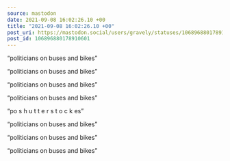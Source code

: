 ```yaml
---
source: mastodon
date: 2021-09-08 16:02:26.10 +00
title: "2021-09-08 16:02:26.10 +00"
post_uri: https://mastodon.social/users/gravely/statuses/106896880178910601
post_id: 106896880178910601
---
```

“politicians on buses and bikes”

“politicians on buses and bikes”

“politicians on buses and bikes”

“politicians on buses and bikes”

“po s h u t t e r s t o c k es”

“politicians on buses and bikes”

“politicians on buses and bikes”

“politicians on buses and bikes”


